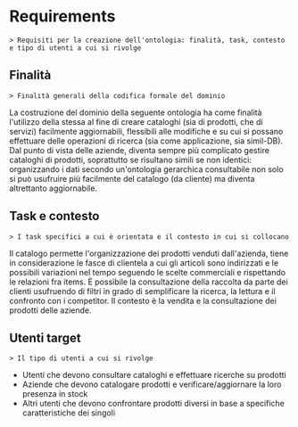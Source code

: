 # Requirements
    > Requisiti per la creazione dell'ontologia: finalità, task, contesto e tipo di utenti a cui si rivolge

## Finalità
    > Finalità generali della codifica formale del dominio
La costruzione del dominio della seguente ontologia ha come finalità l'utilizzo della stessa al fine di 
creare cataloghi (sia di prodotti, che di servizi) facilmente aggiornabili, flessibili alle modifiche e su
cui si possano effettuare delle operazioni di ricerca (sia come applicazione, sia simil-DB).
Dal punto di vista delle aziende, diventa sempre più complicato gestire cataloghi di prodotti, soprattutto
se risultano simili se non identici: organizzando i dati secondo un'ontologia gerarchica consultabile non
solo si può usufruire più facilmente del catalogo (da cliente) ma diventa altrettanto aggiornabile.

## Task e contesto
    > I task specifici a cui è orientata e il contesto in cui si collocano
Il catalogo permette l'organizzazione dei prodotti venduti dall'azienda, tiene in considerazione le fasce di clientela
a cui gli articoli sono indirizzati e le possibili variazioni nel tempo seguendo le scelte commerciali e rispettando
le relazioni fra items. È possibile la consultazione della raccolta da parte dei clienti usufruendo di filtri in grado di semplificare la
ricerca, la lettura e il confronto con i competitor.
Il contesto è la vendita e la consultazione dei prodotti delle aziende.

## Utenti target
    > Il tipo di utenti a cui si rivolge
- Utenti che devono consultare cataloghi e effettuare ricerche su prodotti
- Aziende che devono catalogare prodotti e verificare/aggiornare la loro presenza in stock
- Altri utenti che devono confrontare prodotti diversi in base a specifiche caratteristiche dei singoli

